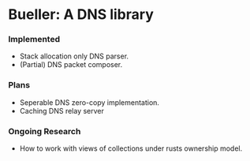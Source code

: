 Bueller: A DNS library
======================

### Implemented

* Stack allocation only DNS parser.
* (Partial) DNS packet composer.

### Plans

* Seperable DNS zero-copy implementation.
* Caching DNS relay server

### Ongoing Research

* How to work with views of collections under rusts ownership model.
